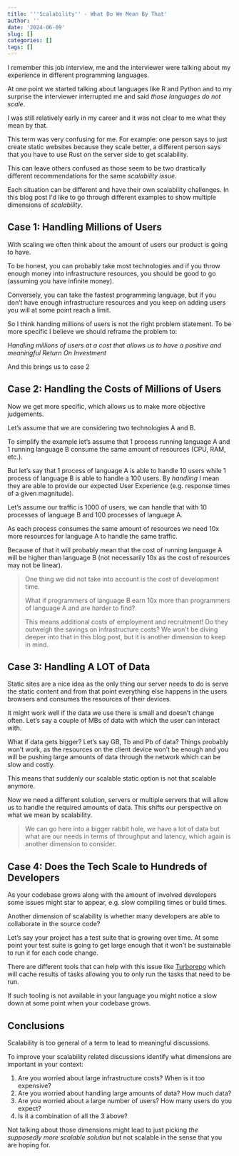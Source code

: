 ```yaml
---
title: '''Scalability'' - What Do We Mean By That'
author: ''
date: '2024-06-09'
slug: []
categories: []
tags: []
---
```



I remember this job interview, me and the interviewer were talking about my experience in different programming languages. 

At one point we started talking about languages like R and Python and to my surprise the interviewer interrupted me and said *those languages do not scale*.

I was still relatively early in my career and it was not clear to me what they mean by that.

This term was very confusing for me. For example: one person says to just create static websites because they scale better, a different person says that you have to use Rust on the server side to get scalability. 

This can leave others confused as those seem to be two drastically different recommendations for the same *scalability issue*.

Each situation can be different and have their own scalability challenges. In this blog post I'd like to go through different examples to show multiple dimensions of *scalability*.
## Case 1: Handling Millions of Users

With scaling we often think about the amount of users our product is going to have.

To be honest, you can probably take most technologies and if you throw enough money into infrastructure resources, you should be good to go (assuming you have infinite money).

Conversely, you can take the fastest programming language, but if you don’t have enough infrastructure resources and you keep on adding users you will at some point reach a limit.

So I think handing millions of users is not the right problem statement. To be more specific I believe we should reframe the problem to:

*Handling millions of users at a cost that allows us to have a positive and meaningful Return On Investment*

And this brings us to case 2

## Case 2: Handling the Costs of Millions of Users

 Now we get more specific, which allows us to make more objective judgements.

Let’s assume that we are considering two technologies A and B.

To simplify the example let’s assume that 1 process running language A and 1 running language B consume the same amount of resources (CPU, RAM, etc.). 

But let’s say that 1 process of language A is able to handle 10 users while 1 process of language B is able to handle a 100 users. By *handling* I mean they are able to provide our expected User Experience (e.g. response times of a given magnitude).

Let’s assume our traffic is 1000 of users, we can handle that with 10 processes of language B and 100 processes of language A.

As each process consumes the same amount of resources we need 10x more resources for language A to handle the same traffic.

Because of that it will probably mean that the cost of running language A will be higher than language B (not necessarily 10x as the cost of resources may not be linear).

> One thing we did not take into account is the cost of development time.
> 
>  What if programmers of language B earn 10x more than programmers of language A and are harder to find?
>
> This means additional costs of employment and recruitment! Do they outweigh the savings on infrastructure costs? 
> We won't be diving deeper into that in this blog post, but it is another dimension to keep in mind.

## Case 3: Handling A LOT of Data

Static sites are a nice idea as the only thing our server needs to do is serve the static content and from that point everything else happens in the users browsers and consumes the resources of their devices.

It might work well if the data we use there is small and doesn’t change often. Let’s say a couple of MBs of data with which the user can interact with.

What if data gets bigger? Let’s say GB, Tb and Pb of data? Things probably won’t work, as the resources on the client device won’t be enough and you will be pushing large amounts of data through the network which can be slow and costly.

This means that suddenly our scalable static option is not that scalable anymore.

Now we need a different solution, servers or multiple servers that will allow us to handle the required amounts of data. This shifts our perspective on what we mean by scalability.

> We can go here into a bigger rabbit hole, we have a lot of data but what are our needs in terms of throughput and latency, which again is another dimension to consider.

## Case 4: Does the Tech Scale to Hundreds of Developers
As your codebase grows along with the amount of involved developers some issues might star to appear, e.g. slow compiling times or build times. 

Another dimension of scalability is whether many developers are able to collaborate in the source code?

Let’s say your project has a test suite that is growing over time. At some point your test suite is going to get large enough that it won’t be sustainable to run it for each code change.

There are different tools that can help with this issue like [Turborepo](https://turbo.build/) which will cache results of tasks allowing you to only run the tasks that need to be run.

If such tooling is not available in your language you might notice a slow down at some point when your codebase grows.
## Conclusions
Scalability is too general of a term to lead to meaningful discussions. 

To improve your scalability related discussions identify what dimensions are important in your context:
1. Are you worried about large infrastructure costs? When is it too expensive?
2. Are you worried about handling large amounts of data? How much data?
3. Are you worried about a large number of users? How many users do you expect?
4. Is it a combination of all the 3 above?

Not talking about those dimensions might lead to just picking *the supposedly more scalable solution* but not scalable in the sense that you are hoping for.